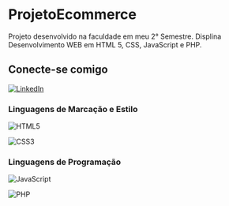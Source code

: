 # ProjetoEcommerce

Projeto desenvolvido na faculdade em meu 2° Semestre. Displina Desenvolvimento WEB em HTML 5, CSS, JavaScript e PHP.

## Conecte-se comigo
[![LinkedIn](https://img.shields.io/badge/LinkedIn-000?style=for-the-badge&logo=linkedin&logoColor=0E76A8)](https://www.linkedin.com/in/walberrodriguess/)





### Linguagens de Marcação e Estilo
![HTML5](https://img.shields.io/badge/HTML5-000?style=for-the-badge&logo=html5)

![CSS3](https://img.shields.io/badge/CSS3-000?style=for-the-badge&logo=css3&logoColor=264CE4)


### Linguagens de Programação
![JavaScript](https://img.shields.io/badge/JavaScript-000?style=for-the-badge&logo=javascript)

![PHP](https://img.shields.io/badge/php-%23777BB4.svg?style=for-the-badge&logo=php&logoColor=white)
